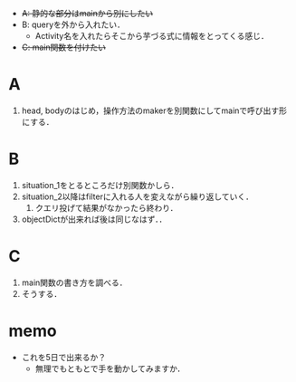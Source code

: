 - ~~A: 静的な部分はmainから別にしたい~~
- B: queryを外から入れたい．
  - Activity名を入れたらそこから芋づる式に情報をとってくる感じ．
- ~~C: main関数を付けたい~~


# A
1. head, bodyのはじめ，操作方法のmakerを別関数にしてmainで呼び出す形にする．

# B
1. situation_1をとるところだけ別関数かしら．
2. situation_2以降はfilterに入れる人を変えながら繰り返していく．
   1. クエリ投げて結果がなかったら終わり．
3. objectDictが出来れば後は同じなはず．．

# C
1. main関数の書き方を調べる．
2. そうする．


# memo
- これを5日で出来るか？  
  - 無理でもともとで手を動かしてみますか．
